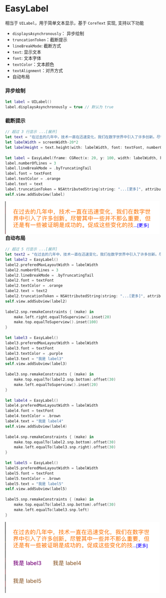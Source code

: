 # EasyLabel

相当于 `UILabel`，用于简单文本显示，基于 `CoreText` 实现, 支持以下功能

* `displaysAsynchronously`： 异步绘制
*  `truncationToken`：截断提示
* `lineBreakMode`: 截断方式
* `text`: 显示文本
* `font`: 文本字体
* `textColor`：文本颜色
* `textAlignment`：对齐方式
* 自动布局

### 异步绘制

```swift
let label = UILabel()
label.displaysAsynchronously = true // 默认为 true
```

### 截断提示

```swift
// 超过 3 行显示 ...[展开]
let text = "在过去的几年中，技术一直在迅速变化，我们在数字世界中引入了许多创新。尽管其中一些并不那么重要，但还是有一些被证明是成功的。促成这些变化的技术之一是增强现实，它对包括零售、游戏和娱乐在内的许多行业产生了重大影响。AR还影响了数字通信领域，在发生疫情初期，我们当中许多人不得不开始在家中进行日常工作，学习和其他活动，这一点尤其明显。"
let labelWidth = screenWidth-20*2
let labelHeight = text.height(with: labelWidth, font: textFont, numberOfLines: 5, lineBreakMode: .byTruncatingTail)

let label = EasyLabel(frame: CGRect(x: 20, y: 100, width: labelWidth, height: labelHeight))
label.numberOfLines = 3
label.lineBreakMode = .byTruncatingTail
label.font = textFont
label.textColor = .orange
label.text = text
label.truncationToken = NSAttributedString(string: "...[更多]", attributes: [NSAttributedString.Key.foregroundColor: UIColor.red])
self.view.addSubview(label)
```

<img src="Resources/image-20210222235815503.png" alt="image-20210222235815503" width="500" align=left />

### 自动布局

```swift
// 超过 5 行显示 ...[展开]
let text2 = "在过去的几年中，技术一直在迅速变化，我们在数字世界中引入了许多创新。尽管其中一些并不那么重要，但还是有一些被证明是成功的。促成这些变化的技术之一是增强现实，它对包括零售、游戏和娱乐在内的许多行业产生了重大影响。AR还影响了数字通信领域，在发生疫情初期，我们当中许多人不得不开始在家中进行日常工作，学习和其他活动，这一点尤其明显。"
let label2 = EasyLabel()
label2.preferedMaxLayoutWidth = labelWidth
label2.numberOfLines = 3
label2.lineBreakMode = .byTruncatingTail
label2.font = textFont
label2.textColor = .orange
label2.text = text2
label2.truncationToken = NSAttributedString(string: "...[更多]", attributes: [NSAttributedString.Key.foregroundColor: UIColor.blue])
self.view.addSubview(label2)

label2.snp.remakeConstraints { (make) in
    make.left.right.equalToSuperview().inset(20)
    make.top.equalToSuperview().inset(100)
}

let label3 = EasyLabel()
label3.preferedMaxLayoutWidth = labelWidth
label3.font = textFont
label3.textColor = .purple
label3.text = "我是 label3"
self.view.addSubview(label3)

label3.snp.remakeConstraints { (make) in
    make.top.equalTo(label2.snp.bottom).offset(30)
    make.left.equalToSuperview().inset(20)
}

let label4 = EasyLabel()
label4.preferedMaxLayoutWidth = labelWidth
label4.font = textFont
label4.textColor = .brown
label4.text = "我是 label4"
self.view.addSubview(label4)

label4.snp.remakeConstraints { (make) in
    make.top.equalTo(label2.snp.bottom).offset(30)
    make.left.equalTo(label3.snp.right).offset(30)
}

let label5 = EasyLabel()
label5.preferedMaxLayoutWidth = labelWidth
label5.font = textFont
label5.textColor = .brown
label5.text = "我是 label5"
self.view.addSubview(label5)

label5.snp.remakeConstraints { (make) in
    make.top.equalTo(label3.snp.bottom).offset(30)
    make.left.equalTo(label3.snp.left)
}
```

<img src="Resources/image-20210223001215299.png" alt="image-20210223001215299" width="500" align=left />